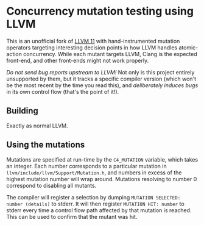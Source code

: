 # Concurrency mutation testing using LLVM

This is an unofficial fork of [LLVM 11](https://github.com/llvm/llvm-project)
with hand-instrumented mutation operators targeting interesting decision points
in how LLVM handles atomic-action concurrency.  While each mutant targets LLVM,
Clang is the expected front-end, and other front-ends might not work properly.

_Do not send bug reports upstream to LLVM!_  Not only is this project entirely
unsupported by them, but it tracks a specific compiler version (which won't be
the most recent by the time you read this), and _deliberately induces bugs_ in
its own control flow (that's the point of it!).

## Building

Exactly as normal LLVM.

## Using the mutations

Mutations are specified at run-time by the `C4_MUTATION` variable, which takes
an integer.  Each number corresponds to a particular mutation in
`llvm/include/llvm/Support/Mutation.h`, and numbers in excess of the highest
mutation number will wrap around.  Mutations resolving to number 0 correspond
to disabling all mutants.

The compiler will register a selection by dumping
`MUTATION SELECTED: number (details)` to stderr.  It will then register
`MUTATION HIT: number` to stderr every time a control flow path affected by
that mutation is reached.  This can be used to confirm that the mutant was hit.
